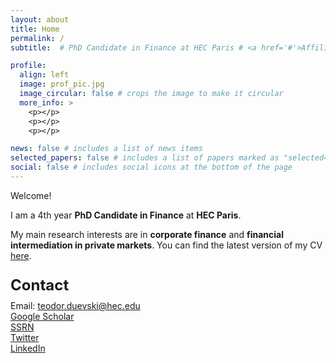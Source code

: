```yaml
---
layout: about
title: Home
permalink: /
subtitle:  # PhD Candidate in Finance at HEC Paris # <a href='#'>Affiliations</a>. Address. Contacts. Moto. Etc.

profile:
  align: left
  image: prof_pic.jpg
  image_circular: false # crops the image to make it circular
  more_info: >
    <p></p>
    <p></p>
    <p></p>

news: false # includes a list of news items
selected_papers: false # includes a list of papers marked as "selected={true}"
social: false # includes social icons at the bottom of the page
---
```

Welcome! 

I am a 4th year **PhD Candidate in Finance** at **HEC Paris**.

My main research interests are in  **corporate finance** and **financial intermediation in private markets**. You can find the latest version of my CV <a href="https://drive.google.com/file/d/1UWsUKytuFX05AOricBKCQUUcun8MXQVY/view" target="_blank">here</a>.


<p style="font-size: 24px; margin-bottom: 10px;"><strong>Contact</strong></p>
Email: <a href="mailto:teodor.duevski@hec.edu">teodor.duevski@hec.edu</a><br>
<a href="https://scholar.google.com/citations?user=fRrtt34AAAAJ&hl=en" target="_blank">Google Scholar</a><br>
<a href="https://papers.ssrn.com/sol3/cf_dev/AbsByAuth.cfm?per_id=4916468" target="_blank">SSRN</a><br>
<a href="https://x.com/TDuevski" target="_blank">Twitter</a><br>
<a href="https://www.linkedin.com/in/teodor-duevski/" target="_blank">LinkedIn</a><br>
